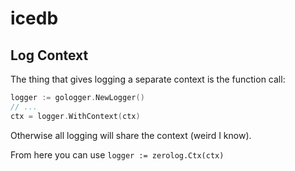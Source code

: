 # icedb

## Log Context

The thing that gives logging a separate context is the function call:

```go
logger := gologger.NewLogger()
// ...
ctx = logger.WithContext(ctx)
```

Otherwise all logging will share the context (weird I know).

From here you can use `logger := zerolog.Ctx(ctx)`
